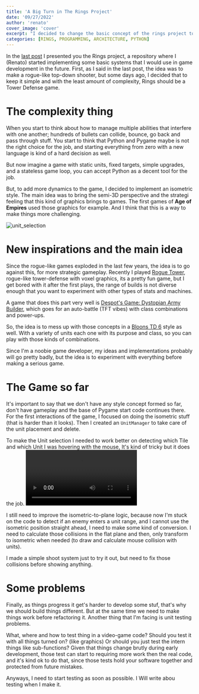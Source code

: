```yaml
---
title: 'A Big Turn in The Rings Project'
date: '09/27/2022'
author: 'renato'
cover_image: 'cover'
excerpt: "I decided to change the basic concept of the rings project to a turn based game, read about it"
categories: [RINGS, PROGRAMMING, ARCHITECTURE, PYTHON]
---
```


In the [last post](/blog/the-refactoring-process-in-rings-code) I presented you the Rings project, a repository where I (Renato) started implementing some basic systems that I would use in game development in the future. First, as I said in the last post, the idea was to make a rogue-like top-down shooter, but some days ago, I decided that to keep it simple and with the least amount of complexity, Rings should be a Tower Defense game.

# The complexity thing
When you start to think about how to manage multiple abilities that interfere with one another; hundreds of bullets can collide, bounce, go back and pass through stuff. You start to think that Python and Pygame maybe is not the right choice for the job, and starting everything from zero with a new language is kind of a hard decision as well.

But now imagine a game with static units, fixed targets, simple upgrades, and a stateless game loop, you can accept Python as a decent tool for the job.

But, to add more dynamics to the game, I decided to implement an isometric style. The main idea was to bring the semi-3D perspective and the strategi feeling that this kind of graphics brings to games. The first games of **Age of Empires** used those graphics for example. And I think that this is a way to make things more challenging.

![unit_selection](age-of-empires.webp)

# New inspirations and the main idea
Since the rogue-like games exploded in the last few years, the idea is to go against this, for more strategic gameplay. Recently I played [Rogue Tower](https://store.steampowered.com/app/1843760/Rogue_Tower/), rogue-like tower-defense with voxel graphics, its a pretty fun game, but I get bored with it after the first plays, the range of builds is not diverse enough that you want to experiment with other types of stats and machines. 

A game that does this part very well is [ Despot's Game: Dystopian Army Builder](https://store.steampowered.com/app/1227280/Despots_Game_Dystopian_Army_Builder/), which goes for an auto-battle (TFT vibes) with class combinations and power-ups. 

So, the idea is to mess up with those concepts in a [Bloons TD 6](https://www.google.com/url?sa=t&rct=j&q=&esrc=s&source=web&cd=&cad=rja&uact=8&ved=2ahUKEwjH36jBtbX6AhV7s5UCHYc0ALMQFnoECAsQAQ&url=https%3A%2F%2Fstore.steampowered.com%2Fapp%2F960090%2FBloons_TD_6%2F&usg=AOvVaw1Q3-OUytRLn3tVpRT1PUBm) style as well. With a variety of units each one with its purpose and class, so you can play with those kinds of combinations.

Since I'm a noobie game developer, my ideas and implementations probably will go pretty badly, but the idea is to experiment with everything before making a serious game.


# The Game so far
It's important to say that we don't have any style concept formed so far, don't have gameplay and the base of Pygame start code continues there. For the first interactions of the game, I focused on doing the isometric stuff (that is harder than it looks). Then I created an `UnitManager` to take care of the unit placement and delete. 

To make the Unit selection I needed to work better on detecting which Tile and which Unit I was hovering with the mouse, It's kind of tricky but it does the job.
![unit_selection](unit_selection.mp4)

I still need to improve the isometric-to-plane logic, because now I'm stuck on the code to detect if an enemy enters a unit range, and I cannot use the isometric position straight ahead, I need to make some kind of conversion. I need to calculate those collisions in the flat plane and then, only transform to isometric when needed (to draw and calculate mouse collision with units). 

I made a simple shoot system just to try it out, but need to fix those collisions before showing anything. 

# Some problems
Finally, as things progress it get's harder to develop some stuf, that's why we should build things different. But at the same time we need to make things work before refactoring it. Another thing that I'm facing is unit testing problems.

What, where and how to test thing in a video-game code? Should you test it with all things turned on? (like graphics) Or should you just test the intern things like sub-functions? Given that things change brutly during early development, those test can start to requiring more work then the real code, and it's kind ok to do that, since those tests hold your software together and protected from future mistakes.

Anyways, I need to start testing as soon as possible. I Will write abou testing when I make it.